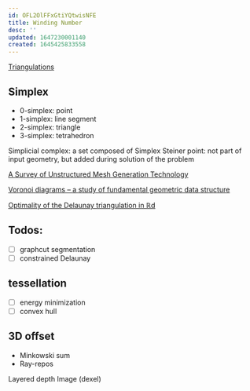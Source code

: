 ```yaml
---
id: OFL2OlFFxGtiYQtwisNFE
title: Winding Number
desc: ''
updated: 1647230001140
created: 1645425833558
---
```


[Triangulations](https://wias-berlin.de/software/tetgen/1.5/doc/manual/manual002.html#sec3)

## Simplex
- 0-simplex: point
- 1-simplex: line segment
- 2-simplex: triangle
- 3-simplex: tetrahedron

Simplicial complex: a set composed of Simplex
Steiner point: not part of input geometry, but added during solution of the problem

[A Survey of Unstructured Mesh Generation Technology](http://ima.udg.edu/~sellares/comgeo/owensurv.pdf)

[Voronoi diagrams – a study of fundamental geometric data structure](https://www.cs.jhu.edu/~misha/Spring20/Aurenhammer91.pdf)

[Optimality of the Delaunay triangulation in ℝd](https://citeseerx.ist.psu.edu/viewdoc/download?doi=10.1.1.413.7806&rep=rep1&type=pdf)

## Todos:
- [ ] graphcut segmentation
- [ ] constrained Delaunay 

## tessellation
- [ ] energy minimization
- [ ] convex hull

## 3D offset
- Minkowski sum
- Ray-repos

Layered depth Image (dexel)
